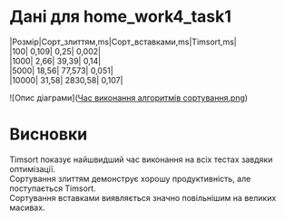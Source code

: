 # Дані для home_work4_task1
|Розмір|Cорт_злиттям,ms|Cорт_вставками,ms|Timsort,ms| \
|100|	                 0,109|	                         0,25|	           0,002| \
|1000|	               2,66|	                          39,39|	           0,14| \
|5000|	               18,56|	                       77,573|	           0,051| \
|10000|             	 31,58|	                       2830,58|	         0,107| 

![Опис діаграми]([Час виконання алгоритмів сортування.png](https://github.com/martoff1980/goit-algo-hw-04-group07/blob/main/%D0%A7%D0%B0%D1%81%20%D0%B2%D0%B8%D0%BA%D0%BE%D0%BD%D0%B0%D0%BD%D0%BD%D1%8F%20%D0%B0%D0%BB%D0%B3%D0%BE%D1%80%D0%B8%D1%82%D0%BC%D1%96%D0%B2%20%D1%81%D0%BE%D1%80%D1%82%D1%83%D0%B2%D0%B0%D0%BD%D0%BD%D1%8F.png))

# Висновки
Timsort показує найшвидший час виконання на всіх тестах завдяки оптимізації. \
Сортування злиттям демонструє хорошу продуктивність, але поступається Timsort. \
Сортування вставками виявляється значно повільнішим на великих масивах.
